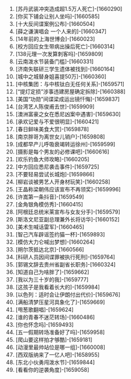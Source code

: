 
1. [苏丹武装冲突造成超1.5万人死亡]-[1660290]
1. [你买下铺会让别人坐吗]-[1660585]
1. [十大反间谍案例公布]-[1660504]
1. [薛之谦演唱会 一个人来的]-[1660347]
1. [14年前的上海世博会]-[1660023]
1. [校方回应女生带病出操后死亡]-[1660314]
1. [138元理一次发算刺客吗]-[1659809]
1. [云南泼水节装备门槛]-[1660331]
1. [济南失联研三学生遗体被找到]-[1660164]
1. [城中之城替身姐喜提50万]-[1660360]
1. [中核集团：与中核钛白无任何关系]-[1659571]
1. [“提灯定损”涉事违建房屋确定拆除]-[1660388]
1. [美国“功勋”间谍梁成运出镜忏悔]-[1659837]
1. [台湾艺人陈俊甫去世]-[1659909]
1. [澳洲富豪之女在悉尼凶案中遇害]-[1659630]
1. [承欢记爱与不爱很明显]-[1660421]
1. [春日鲜味美食大赏]-[1659878]
1. [南京胖哥为离世女儿销户]-[1659808]
1. [成都早产儿呼吸衰竭转运徐州]-[1659599]
1. [摄影是每个男友的必修课吧]-[1660616]
1. [欢乐钓鱼大师攻略]-[1660205]
1. [中方回应悉尼袭击事件]-[1659725]
1. [不要轻易尝试长城炮]-[1659866]
1. [柳岩谈被男艺人开身材玩笑]-[1660258]
1. [王晶称梁朝伟应该宣布不再领奖]-[1659996]
1. [许嵩第一条抖音]-[1659549]
1. [金角银角模仿秀]-[1660415]
1. [阿根廷总统米莱宣布与女友分手]-[1659579]
1. [斯洛文尼亚副总理兼外长将访华]-[1660152]
1. [美术生喊话雷军]-[1660465]
1. [智己汽车辟谣签约猫一杯]-[1659893]
1. [模仿大力仑喊出梦想]-[1660264]
1. [朔尔茨抵达北京]-[1660566]
1. [科研人员因间谍罪被执行死刑]-[1659764]
1. [郭锡文辞去贵州省副省长职务]-[1660324]
1. [知道自己为啥胖了]-[1659662]
1. [我以为三十岁的我]-[1659777]
1. [这孩子是我看着长大的]-[1659984]
1. [以色列：适时会让伊朗付出代价]-[1659676]
1. [满船清梦压星河具象化了]-[1659669]
1. [甩葱歌翻唱]-[1659624]
1. [谁的青春不迷茫转场]-[1660486]
1. [你也怀念吗]-[1659493]
1. [五一假期转场准备好了吗]-[1659958]
1. [爬山要这样拍才够酷]-[1659181]
1. [动漫里最帅站位是哪一组]-[1660008]
1. [西双版纳来了一亿人吧]-[1658955]
1. [东北小伙勇闯泼水节]-[1659844]
1. [看看你的逆袭角度]-[1659058]
